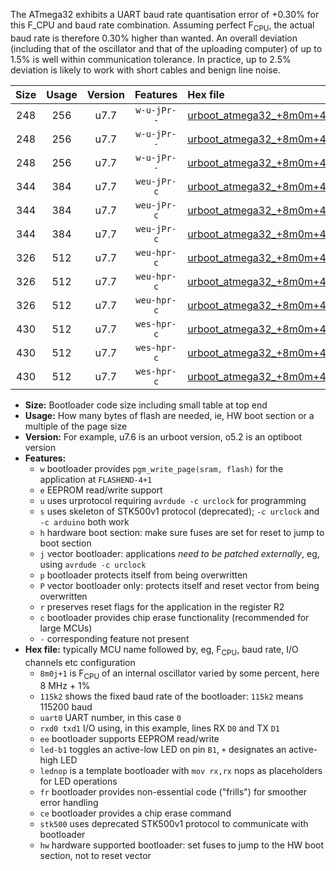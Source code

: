 The ATmega32 exhibits a UART baud rate quantisation error of +0.30% for this F_CPU and baud rate combination. Assuming perfect F<sub>CPU</sub>, the actual baud rate is therefore 0.30% higher than wanted. An overall deviation (including that of the oscillator and that of the uploading computer) of up to 1.5% is well within communication tolerance. In practice, up to 2.5% deviation is likely to work with short cables and benign line noise.

|Size|Usage|Version|Features|Hex file|
|:-:|:-:|:-:|:-:|:--|
|248|256|u7.7|`w-u-jPr--`|[urboot_atmega32_+8m0m+4_+++9k6_uart0_rxd0_txd1_led+b0_fr.hex](https://raw.githubusercontent.com/stefanrueger/urboot.hex/main/mcus/atmega32/internal_oscillator/fcpu_+8m0m+4/br_+++9k6/urboot_atmega32_+8m0m+4_+++9k6_uart0_rxd0_txd1_led+b0_fr.hex)|
|248|256|u7.7|`w-u-jPr--`|[urboot_atmega32_+8m0m+4_+++9k6_uart0_rxd0_txd1_led+b7_fr.hex](https://raw.githubusercontent.com/stefanrueger/urboot.hex/main/mcus/atmega32/internal_oscillator/fcpu_+8m0m+4/br_+++9k6/urboot_atmega32_+8m0m+4_+++9k6_uart0_rxd0_txd1_led+b7_fr.hex)|
|248|256|u7.7|`w-u-jPr--`|[urboot_atmega32_+8m0m+4_+++9k6_uart0_rxd0_txd1_lednop_fr.hex](https://raw.githubusercontent.com/stefanrueger/urboot.hex/main/mcus/atmega32/internal_oscillator/fcpu_+8m0m+4/br_+++9k6/urboot_atmega32_+8m0m+4_+++9k6_uart0_rxd0_txd1_lednop_fr.hex)|
|344|384|u7.7|`weu-jPr-c`|[urboot_atmega32_+8m0m+4_+++9k6_uart0_rxd0_txd1_ee_led+b0_fr_ce.hex](https://raw.githubusercontent.com/stefanrueger/urboot.hex/main/mcus/atmega32/internal_oscillator/fcpu_+8m0m+4/br_+++9k6/urboot_atmega32_+8m0m+4_+++9k6_uart0_rxd0_txd1_ee_led+b0_fr_ce.hex)|
|344|384|u7.7|`weu-jPr-c`|[urboot_atmega32_+8m0m+4_+++9k6_uart0_rxd0_txd1_ee_led+b7_fr_ce.hex](https://raw.githubusercontent.com/stefanrueger/urboot.hex/main/mcus/atmega32/internal_oscillator/fcpu_+8m0m+4/br_+++9k6/urboot_atmega32_+8m0m+4_+++9k6_uart0_rxd0_txd1_ee_led+b7_fr_ce.hex)|
|344|384|u7.7|`weu-jPr-c`|[urboot_atmega32_+8m0m+4_+++9k6_uart0_rxd0_txd1_ee_lednop_fr_ce.hex](https://raw.githubusercontent.com/stefanrueger/urboot.hex/main/mcus/atmega32/internal_oscillator/fcpu_+8m0m+4/br_+++9k6/urboot_atmega32_+8m0m+4_+++9k6_uart0_rxd0_txd1_ee_lednop_fr_ce.hex)|
|326|512|u7.7|`weu-hpr-c`|[urboot_atmega32_+8m0m+4_+++9k6_uart0_rxd0_txd1_ee_led+b0_fr_ce_hw.hex](https://raw.githubusercontent.com/stefanrueger/urboot.hex/main/mcus/atmega32/internal_oscillator/fcpu_+8m0m+4/br_+++9k6/urboot_atmega32_+8m0m+4_+++9k6_uart0_rxd0_txd1_ee_led+b0_fr_ce_hw.hex)|
|326|512|u7.7|`weu-hpr-c`|[urboot_atmega32_+8m0m+4_+++9k6_uart0_rxd0_txd1_ee_led+b7_fr_ce_hw.hex](https://raw.githubusercontent.com/stefanrueger/urboot.hex/main/mcus/atmega32/internal_oscillator/fcpu_+8m0m+4/br_+++9k6/urboot_atmega32_+8m0m+4_+++9k6_uart0_rxd0_txd1_ee_led+b7_fr_ce_hw.hex)|
|326|512|u7.7|`weu-hpr-c`|[urboot_atmega32_+8m0m+4_+++9k6_uart0_rxd0_txd1_ee_lednop_fr_ce_hw.hex](https://raw.githubusercontent.com/stefanrueger/urboot.hex/main/mcus/atmega32/internal_oscillator/fcpu_+8m0m+4/br_+++9k6/urboot_atmega32_+8m0m+4_+++9k6_uart0_rxd0_txd1_ee_lednop_fr_ce_hw.hex)|
|430|512|u7.7|`wes-hpr-c`|[urboot_atmega32_+8m0m+4_+++9k6_uart0_rxd0_txd1_ee_led+b0_fr_ce_stk500_hw.hex](https://raw.githubusercontent.com/stefanrueger/urboot.hex/main/mcus/atmega32/internal_oscillator/fcpu_+8m0m+4/br_+++9k6/urboot_atmega32_+8m0m+4_+++9k6_uart0_rxd0_txd1_ee_led+b0_fr_ce_stk500_hw.hex)|
|430|512|u7.7|`wes-hpr-c`|[urboot_atmega32_+8m0m+4_+++9k6_uart0_rxd0_txd1_ee_led+b7_fr_ce_stk500_hw.hex](https://raw.githubusercontent.com/stefanrueger/urboot.hex/main/mcus/atmega32/internal_oscillator/fcpu_+8m0m+4/br_+++9k6/urboot_atmega32_+8m0m+4_+++9k6_uart0_rxd0_txd1_ee_led+b7_fr_ce_stk500_hw.hex)|
|430|512|u7.7|`wes-hpr-c`|[urboot_atmega32_+8m0m+4_+++9k6_uart0_rxd0_txd1_ee_lednop_fr_ce_stk500_hw.hex](https://raw.githubusercontent.com/stefanrueger/urboot.hex/main/mcus/atmega32/internal_oscillator/fcpu_+8m0m+4/br_+++9k6/urboot_atmega32_+8m0m+4_+++9k6_uart0_rxd0_txd1_ee_lednop_fr_ce_stk500_hw.hex)|

- **Size:** Bootloader code size including small table at top end
- **Usage:** How many bytes of flash are needed, ie, HW boot section or a multiple of the page size
- **Version:** For example, u7.6 is an urboot version, o5.2 is an optiboot version
- **Features:**
  + `w` bootloader provides `pgm_write_page(sram, flash)` for the application at `FLASHEND-4+1`
  + `e` EEPROM read/write support
  + `u` uses urprotocol requiring `avrdude -c urclock` for programming
  + `s` uses skeleton of STK500v1 protocol (deprecated); `-c urclock` and `-c arduino` both work
  + `h` hardware boot section: make sure fuses are set for reset to jump to boot section
  + `j` vector bootloader: applications *need to be patched externally*, eg, using `avrdude -c urclock`
  + `p` bootloader protects itself from being overwritten
  + `P` vector bootloader only: protects itself and reset vector from being overwritten
  + `r` preserves reset flags for the application in the register R2
  + `c` bootloader provides chip erase functionality (recommended for large MCUs)
  + `-` corresponding feature not present
- **Hex file:** typically MCU name followed by, eg, F<sub>CPU</sub>, baud rate, I/O channels etc configuration
  + `8m0j+1` is F<sub>CPU</sub> of an internal oscillator varied by some percent, here 8 MHz + 1%
  + `115k2` shows the fixed baud rate of the bootloader: `115k2` means 115200 baud
  + `uart0` UART number, in this case `0`
  + `rxd0 txd1` I/O using, in this example, lines RX `D0` and TX `D1`
  + `ee` bootloader supports EEPROM read/write
  + `led-b1` toggles an active-low LED on pin `B1`, `+` designates an active-high LED
  + `lednop` is a template bootloader with `mov rx,rx` nops as placeholders for LED operations
  + `fr` bootloader provides non-essential code ("frills") for smoother error handling
  + `ce` bootloader provides a chip erase command
  + `stk500` uses deprecated STK500v1 protocol to communicate with bootloader
  + `hw` hardware supported bootloader: set fuses to jump to the HW boot section, not to reset vector
